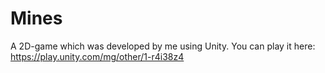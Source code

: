 # Mines
A 2D-game which was developed by me using Unity.
You can play it here: https://play.unity.com/mg/other/1-r4i38z4
